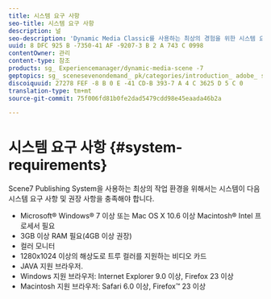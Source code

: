 ```yaml
---
title: 시스템 요구 사항
seo-title: 시스템 요구 사항
description: 널
seo-description: 'Dynamic Media Classic를 사용하는 최상의 경험을 위한 시스템 요구 사항에 대해 학습합니다. '
uuid: 8 DFC 925 B -7350-41 AF -9207-3 B 2 A 743 C 0998
contentOwner: 관리
content-type: 참조
products: sg_ Experiencemanager/dynamic-media-scene -7
geptopics: sg_ scenesevenondemand_ pk/categories/introduction_ adobe_ scene 7
discoiquuid: 27278 FEF -8 B 0 E -41 CD-B 393-7 A 4 C 3625 D 5 C 0
translation-type: tm+mt
source-git-commit: 75f006fd81b0fe2dad5479cdd98e45eaada46b2a

---
```



# 시스템 요구 사항 {#system-requirements}

Scene7 Publishing System을 사용하는 최상의 작업 환경을 위해서는 시스템이 다음 시스템 요구 사항 및 권장 사항을 충족해야 합니다.

* Microsoft® Windows® 7 이상 또는 Mac OS X 10.6 이상 Macintosh® Intel 프로세서 필요
* 3GB 이상 RAM 필요(4GB 이상 권장)
* 컬러 모니터
* 1280x1024 이상의 해상도로 트루 컬러를 지원하는 비디오 카드
* JAVA 지원 브라우저.
* Windows 지원 브라우저: Internet Explorer 9.0 이상, Firefox 23 이상
* Macintosh 지원 브라우저: Safari 6.0 이상, Firefox™ 23 이상


